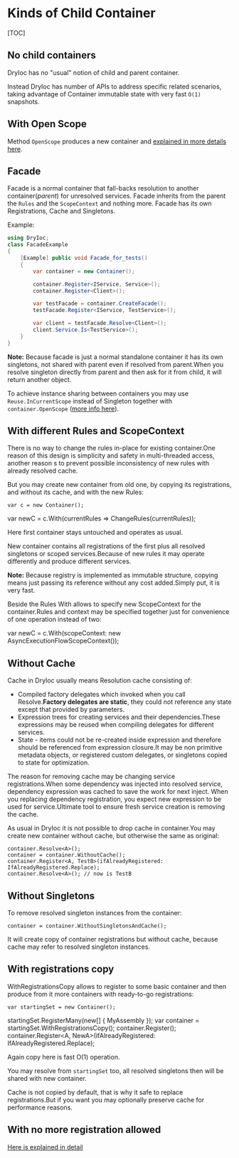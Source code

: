 # Kinds of Child Container

[TOC]

## No child containers 

DryIoc has no "usual" notion of child and parent container.  

Instead DryIoc has number of APIs to address specific related scenarios, 
taking advantage of Container immutable state with very fast `O(1)` snapshots.


## With Open Scope

Method `OpenScope` produces a new container and [explained in more details here](ReuseAndScopes#markdown-header-incurrentscope).


## Facade

Facade is a normal container that fall-backs resolution to another container(_parent_) for unresolved services. 
Facade inherits from the parent the `Rules` and the `ScopeContext` and nothing more. Facade has its own Registrations, Cache and Singletons.

Example:
```cs 
using DryIoc;
class FacadeExample
{
    [Example] public void Facade_for_tests()
    {
        var container = new Container();

        container.Register<IService, Service>();
        container.Register<Client>();

        var testFacade = container.CreateFacade();
        testFacade.Register<IService, TestService>();

        var client = testFacade.Resolve<Client>();
        client.Service.Is<TestService>();
    }
} 
```

__Note:__ Because facade is just a normal standalone container it has its own singletons, not shared with parent even if resolved from parent.When you resolve singleton directly from parent and then ask for it from child, it will return another object.

To achieve instance sharing between containers you may use `Reuse.InCurrentScope` instead of Singleton together with `container.OpenScope` ([more info here](https://bitbucket.org/dadhi/dryioc/wiki/ReuseAndScopes)).


## With different Rules and ScopeContext

There is no way to change the rules in-place for existing container.One reason of this design  is simplicity and safety in multi-threaded access, another reason s to prevent possible inconsistency of new rules with already resolved cache.

But you may create new container from old one, by copying its registrations, and without its cache, and with the new Rules:

    var c = new Container();
var newC = c.With(currentRules => ChangeRules(currentRules));

Here first container stays untouched and operates as usual.

New container contains all registrations of the first plus all resolved singletons or scoped services.Because of new rules it may operate differently and produce different services.

__Note:__ Because registry is implemented as immutable structure, copying means just passing its reference without any cost added.Simply put, it is very fast.

Beside the Rules With allows to specify new ScopeContext for the container.Rules and context may be specified together just for convenience of one operation instead of two:


  var newC = c.With(scopeContext: new AsyncExecutionFlowScopeContext());


## Without Cache

Cache in DryIoc usually means Resolution cache consisting of:

- Compiled factory delegates which invoked when you call Resolve.__Factory delegates are static__, they could not reference any state except that provided by parameters.
- Expression trees for creating services and their dependencies.These expressions may be reused when compiling delegates for different services.
- State - items could not be re-created inside expression and therefore should be referenced from expression closure.It may be non primitive metadata objects, or registered custom delegates, or singletons copied to state for optimization.

The reason for removing cache may be changing service registrations.When some dependency was injected into resolved service, dependency expression was cached to save the work for next inject. When you replacing dependency registration, you expect new expression to be used for service.Ultimate tool to ensure fresh service creation is removing the cache.

As usual in DryIoc it is not possible to drop cache in container.You may create new container without cache, but otherwise the same as original:

    container.Resolve<A>();
    container = container.WithoutCache();
    container.Register<A, TestB>(ifAlreadyRegistered: IfAlreadyRegistered.Replace);
    container.Resolve<A>(); // now is TestB


## Without Singletons

To remove resolved singleton instances from the container:

    container = container.WithoutSingletonsAndCache();

It will create copy of container registrations but without cache, because cache may refer to resolved singleton instances.


## With registrations copy

WithRegistrationsCopy allows to register to some basic container and then produce from it more containers with ready-to-go registrations:

    var startingSet = new Container();
startingSet.RegisterMany(new[] { MyAssembly });
    var container = startingSet.WithRegistrationsCopy();
container.Register<More>();
    container.Register<A, NewA>(ifAlreadyRegistered: IfAlreadyRegistered.Replace);

Again copy here is fast O(1) operation.

You may resolve from `startingSet` too, all resolved singletons then will be shared with new container.

Cache is not copied by default, that is why it safe to replace registrations.But if you want you may optionally preserve cache for performance reasons.


## With no more registration allowed

[Here is explained in detail](FaqAutofacMigration#markdown-header-separate-build-stage)


